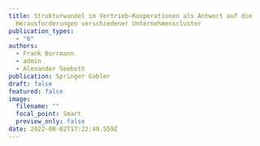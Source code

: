 ```yaml
---
title: Strukturwandel im Vertrieb–Kooperationen als Antwort auf die
  Herausforderungen verschiedener Unternehmenscluster
publication_types:
  - "6"
authors:
  - Frank Borrmann
  - admin
  - Alexander Seeboth
publication: Springer Gabler
draft: false
featured: false
image:
  filename: ""
  focal_point: Smart
  preview_only: false
date: 2022-08-02T17:22:40.559Z
---
```

